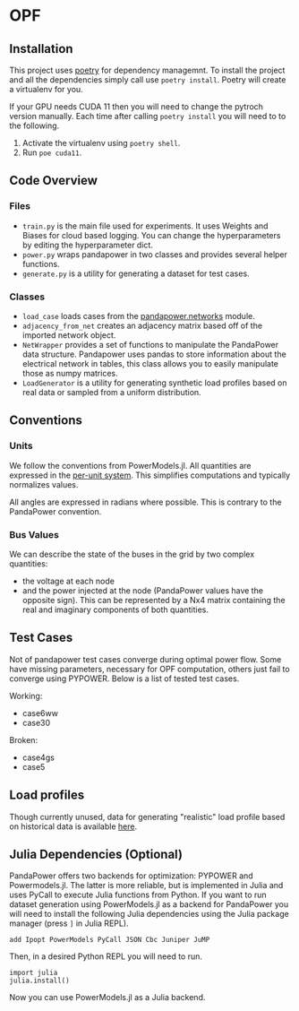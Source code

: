# OPF

## Installation
This project uses [poetry](https://python-poetry.org/) for dependency managemnt. To install the project and all
the dependencies simply call use `poetry install`. Poetry will create a virtualenv for you.

If your GPU needs CUDA 11 then you will need to change the pytroch version manually. Each time 
after calling `poetry install` you will need to to the following.
1. Activate the virtualenv using `poetry shell`.
2. Run `poe cuda11`.

## Code Overview
### Files
   * `train.py` is the main file used for experiments. It uses Weights and Biases for cloud based logging. You can
    change the hyperparameters by editing the hyperparameter dict.
   * `power.py` wraps pandapower in two classes and provides several helper functions.
   * `generate.py` is a utility for generating a dataset for test cases.
### Classes
   * `load_case` loads cases from the [pandapower.networks](https://pandapower.readthedocs.io/en/v2.2.0/networks.html)
     module. 
   * `adjacency_from_net` creates an adjacency matrix based off of the imported network object. 
   * `NetWrapper` provides a set of functions to manipulate the PandaPower data structure. 
     Pandapower uses pandas to store information about the electrical network in tables,
     this class allows you to easily manipulate those as numpy matrices.
   * `LoadGenerator` is a utility for generating synthetic load profiles based on real data or sampled from a uniform distribution.

## Conventions

### Units
We follow the conventions from PowerModels.jl. All quantities are expressed in the
[per-unit system](https://en.wikipedia.org/wiki/Per-unit_system).
This simplifies computations and typically normalizes values.

All angles are expressed in radians where possible. This is contrary to the PandaPower convention.

### Bus Values
We can describe the state of the buses in the grid by two complex quantities:
* the voltage at each node
* and the power injected at the node (PandaPower values have the opposite sign).
  This can be represented by a Nx4 matrix containing the real and imaginary components of both quantities.

## Test Cases
Not of pandapower test cases converge during optimal power flow. Some have missing parameters, necessary for
OPF computation, others just fail to converge using PYPOWER. Below is a list of tested test cases.

Working:
* case6ww
* case30

Broken:
* case4gs
* case5

## Load profiles
Though currently unused, data for generating "realistic" load profile based on historical data is available 
[here](https://openei.org/doe-opendata/dataset/commercial-and-residential-hourly-load-profiles-for-all-tmy3-locations-in-the-united-states).

## Julia Dependencies (Optional)
PandaPower offers two backends for optimization: PYPOWER and Powermodels.jl. The latter is more reliable, but is
implemented in Julia and uses PyCall to execute Julia functions from Python. 
If you want to run dataset generation using PowerModels.jl as a backend for PandaPower you will need to install
the following Julia dependencies using the Julia package manager (press `]` in Julia REPL).
```
add Ipopt PowerModels PyCall JSON Cbc Juniper JuMP
``` 
Then, in a desired Python REPL you will need to run.
```
import julia
julia.install()
```
Now you can use PowerModels.jl as a Julia backend.




